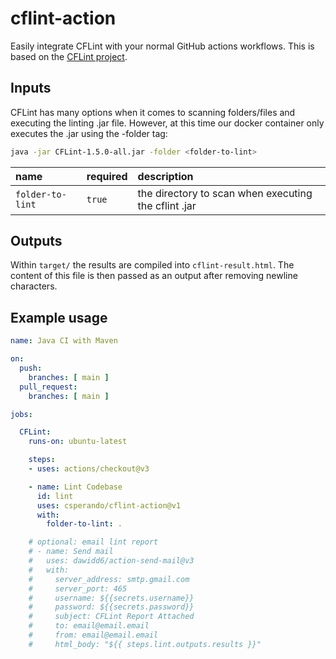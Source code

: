# cflint-action

Easily integrate CFLint with your normal GitHub actions workflows. This is based on the [CFLint project](https://github.com/cflint/CFLint).

## Inputs

CFLint has many options when it comes to scanning folders/files and executing the linting .jar file. However, at this time our docker container only executes the .jar using the -folder tag:

```bash
java -jar CFLint-1.5.0-all.jar -folder <folder-to-lint>
```

| name | required | description |
| :-- | :-- | :-- |
| `folder-to-lint` | `true` | the directory to scan when executing the cflint .jar |

## Outputs

Within `target/` the results are compiled into `cflint-result.html`. The content of this file is then passed as an output after removing newline characters.

## Example usage

```yaml
name: Java CI with Maven

on:
  push:
    branches: [ main ]
  pull_request:
    branches: [ main ]

jobs:

  CFLint:
    runs-on: ubuntu-latest

    steps:
    - uses: actions/checkout@v3

    - name: Lint Codebase
      id: lint
      uses: csperando/cflint-action@v1
      with:
        folder-to-lint: .

    # optional: email lint report
    # - name: Send mail
    #   uses: dawidd6/action-send-mail@v3
    #   with:
    #     server_address: smtp.gmail.com
    #     server_port: 465
    #     username: ${{secrets.username}}
    #     password: ${{secrets.password}}
    #     subject: CFLint Report Attached
    #     to: email@email.email
    #     from: email@email.email
    #     html_body: "${{ steps.lint.outputs.results }}"
```
